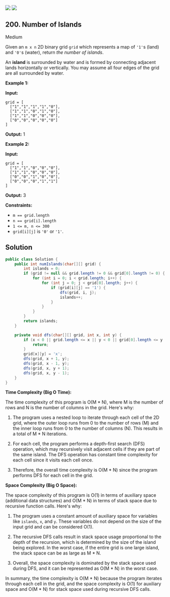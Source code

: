 [![](https://img.shields.io/github/stars/javadev/LeetCode-in-All?label=Stars&style=flat-square)](https://github.com/javadev/LeetCode-in-All)
[![](https://img.shields.io/github/forks/javadev/LeetCode-in-All?label=Fork%20me%20on%20GitHub%20&style=flat-square)](https://github.com/javadev/LeetCode-in-All/fork)

## 200\. Number of Islands

Medium

Given an `m x n` 2D binary grid `grid` which represents a map of `'1'`s (land) and `'0'`s (water), return _the number of islands_.

An **island** is surrounded by water and is formed by connecting adjacent lands horizontally or vertically. You may assume all four edges of the grid are all surrounded by water.

**Example 1:**

**Input:**

    grid = [
      ["1","1","1","1","0"],
      ["1","1","0","1","0"],
      ["1","1","0","0","0"],
      ["0","0","0","0","0"]
    ]

**Output:** 1 

**Example 2:**

**Input:**

    grid = [
      ["1","1","0","0","0"],
      ["1","1","0","0","0"],
      ["0","0","1","0","0"],
      ["0","0","0","1","1"]
    ]

**Output:** 3 

**Constraints:**

*   `m == grid.length`
*   `n == grid[i].length`
*   `1 <= m, n <= 300`
*   `grid[i][j]` is `'0'` or `'1'`.

## Solution

```java
public class Solution {
    public int numIslands(char[][] grid) {
        int islands = 0;
        if (grid != null && grid.length != 0 && grid[0].length != 0) {
            for (int i = 0; i < grid.length; i++) {
                for (int j = 0; j < grid[0].length; j++) {
                    if (grid[i][j] == '1') {
                        dfs(grid, i, j);
                        islands++;
                    }
                }
            }
        }
        return islands;
    }

    private void dfs(char[][] grid, int x, int y) {
        if (x < 0 || grid.length <= x || y < 0 || grid[0].length <= y || grid[x][y] != '1') {
            return;
        }
        grid[x][y] = 'x';
        dfs(grid, x + 1, y);
        dfs(grid, x - 1, y);
        dfs(grid, x, y + 1);
        dfs(grid, x, y - 1);
    }
}
```

**Time Complexity (Big O Time):**

The time complexity of this program is O(M * N), where M is the number of rows and N is the number of columns in the grid. Here's why:

1. The program uses a nested loop to iterate through each cell of the 2D grid, where the outer loop runs from 0 to the number of rows (M) and the inner loop runs from 0 to the number of columns (N). This results in a total of M * N iterations.

2. For each cell, the program performs a depth-first search (DFS) operation, which may recursively visit adjacent cells if they are part of the same island. The DFS operation has constant time complexity for each cell since it visits each cell once.

3. Therefore, the overall time complexity is O(M * N) since the program performs DFS for each cell in the grid.

**Space Complexity (Big O Space):**

The space complexity of this program is O(1) in terms of auxiliary space (additional data structures) and O(M * N) in terms of stack space due to recursive function calls. Here's why:

1. The program uses a constant amount of auxiliary space for variables like `islands`, `x`, and `y`. These variables do not depend on the size of the input grid and can be considered O(1).

2. The recursive DFS calls result in stack space usage proportional to the depth of the recursion, which is determined by the size of the island being explored. In the worst case, if the entire grid is one large island, the stack space can be as large as M * N.

3. Overall, the space complexity is dominated by the stack space used during DFS, and it can be represented as O(M * N) in the worst case.

In summary, the time complexity is O(M * N) because the program iterates through each cell in the grid, and the space complexity is O(1) for auxiliary space and O(M * N) for stack space used during recursive DFS calls.
